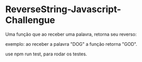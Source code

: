 # ReverseString-Javascript-Challengue

Uma função que ao receber uma palavra, retorna seu reverso:

exemplo: ao receber a palavra "DOG" a função retorna "GOD".

use npm run test, para rodar os testes.
